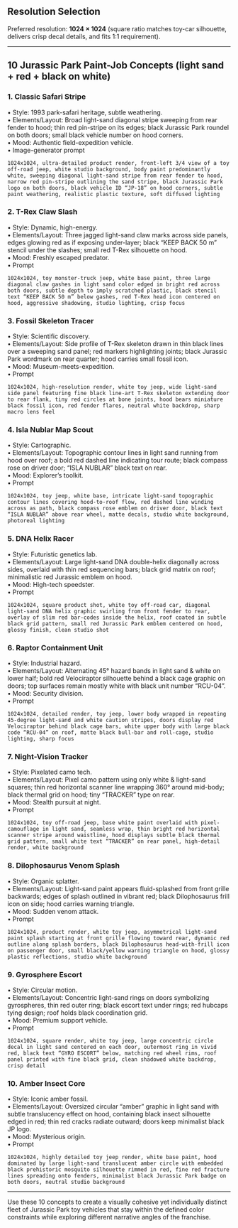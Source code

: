 ## Resolution Selection

Preferred resolution: **1024 × 1024** (square ratio matches toy-car silhouette, delivers crisp decal details, and fits 1:1 requirement).

---

## 10 Jurassic Park Paint-Job Concepts (light sand + red + black on white)

### 1. Classic Safari Stripe

• Style: 1993 park-safari heritage, subtle weathering.  
• Elements/Layout: Broad light-sand diagonal stripe sweeping from rear fender to hood; thin red pin-stripe on its edges; black Jurassic Park roundel on both doors; small black vehicle number on hood corners.  
• Mood: Authentic field-expedition vehicle.  
• Image-generator prompt

```
1024x1024, ultra-detailed product render, front-left 3/4 view of a toy off-road jeep, white studio background, body paint predominantly white, sweeping diagonal light-sand stripe from rear fender to hood, narrow red pin-stripe outlining the sand stripe, black Jurassic Park logo on both doors, black vehicle ID “JP-18” on hood corners, subtle paint weathering, realistic plastic texture, soft diffused lighting
```

### 2. T-Rex Claw Slash

• Style: Dynamic, high-energy.  
• Elements/Layout: Three jagged light-sand claw marks across side panels, edges glowing red as if exposing under-layer; black “KEEP BACK 50 m” stencil under the slashes; small red T-Rex silhouette on hood.  
• Mood: Freshly escaped predator.  
• Prompt

```
1024x1024, toy monster-truck jeep, white base paint, three large diagonal claw gashes in light sand color edged in bright red across both doors, subtle depth to imply scratched plastic, black stencil text “KEEP BACK 50 m” below gashes, red T-Rex head icon centered on hood, aggressive shadowing, studio lighting, crisp focus
```

### 3. Fossil Skeleton Tracer

• Style: Scientific discovery.  
• Elements/Layout: Side profile of T-Rex skeleton drawn in thin black lines over a sweeping sand panel; red markers highlighting joints; black Jurassic Park wordmark on rear quarter; hood carries small fossil icon.  
• Mood: Museum-meets-expedition.  
• Prompt

```
1024x1024, high-resolution render, white toy jeep, wide light-sand side panel featuring fine black line-art T-Rex skeleton extending door to rear flank, tiny red circles at bone joints, hood bears miniature black fossil icon, red fender flares, neutral white backdrop, sharp macro lens feel
```

### 4. Isla Nublar Map Scout

• Style: Cartographic.  
• Elements/Layout: Topographic contour lines in light sand running from hood over roof; a bold red dashed line indicating tour route; black compass rose on driver door; “ISLA NUBLAR” black text on rear.  
• Mood: Explorer’s toolkit.  
• Prompt

```
1024x1024, toy jeep, white base, intricate light-sand topographic contour lines covering hood-to-roof flow, red dashed line winding across as path, black compass rose emblem on driver door, black text “ISLA NUBLAR” above rear wheel, matte decals, studio white background, photoreal lighting
```

### 5. DNA Helix Racer

• Style: Futuristic genetics lab.  
• Elements/Layout: Large light-sand DNA double-helix diagonally across sides, overlaid with thin red sequencing bars; black grid matrix on roof; minimalistic red Jurassic emblem on hood.  
• Mood: High-tech speedster.  
• Prompt

```
1024x1024, square product shot, white toy off-road car, diagonal light-sand DNA helix graphic swirling from front fender to rear, overlay of slim red bar-codes inside the helix, roof coated in subtle black grid pattern, small red Jurassic Park emblem centered on hood, glossy finish, clean studio shot
```

### 6. Raptor Containment Unit

• Style: Industrial hazard.  
• Elements/Layout: Alternating 45° hazard bands in light sand & white on lower half; bold red Velociraptor silhouette behind a black cage graphic on doors; top surfaces remain mostly white with black unit number “RCU-04”.  
• Mood: Security division.  
• Prompt

```
1024x1024, detailed render, toy jeep, lower body wrapped in repeating 45-degree light-sand and white caution stripes, doors display red Velociraptor behind black cage bars, white upper body with large black code “RCU-04” on roof, matte black bull-bar and roll-cage, studio lighting, sharp focus
```

### 7. Night-Vision Tracker

• Style: Pixelated camo tech.  
• Elements/Layout: Pixel camo pattern using only white & light-sand squares; thin red horizontal scanner line wrapping 360° around mid-body; black thermal grid on hood; tiny “TRACKER” type on rear.  
• Mood: Stealth pursuit at night.  
• Prompt

```
1024x1024, toy off-road jeep, base white paint overlaid with pixel-camouflage in light sand, seamless wrap, thin bright red horizontal scanner stripe around waistline, hood displays subtle black thermal grid pattern, small white text “TRACKER” on rear panel, high-detail render, white background
```

### 8. Dilophosaurus Venom Splash

• Style: Organic splatter.  
• Elements/Layout: Light-sand paint appears fluid-splashed from front grille backwards; edges of splash outlined in vibrant red; black Dilophosaurus frill icon on side; hood carries warning triangle.  
• Mood: Sudden venom attack.  
• Prompt

```
1024x1024, product render, white toy jeep, asymmetrical light-sand paint splash starting at front grille flowing toward rear, dynamic red outline along splash borders, black Dilophosaurus head-with-frill icon on passenger door, small black/yellow warning triangle on hood, glossy plastic reflections, studio white background
```

### 9. Gyrosphere Escort

• Style: Circular motion.  
• Elements/Layout: Concentric light-sand rings on doors symbolizing gyrospheres, thin red outer ring; black escort text under rings; red hubcaps tying design; roof holds black coordination grid.  
• Mood: Premium support vehicle.  
• Prompt

```
1024x1024, square render, white toy jeep, large concentric circle decal in light sand centered on each door, outermost ring in vivid red, black text “GYRO ESCORT” below, matching red wheel rims, roof panel printed with fine black grid, clean shadowed white backdrop, crisp detail
```

### 10. Amber Insect Core

• Style: Iconic amber fossil.  
• Elements/Layout: Oversized circular “amber” graphic in light sand with subtle translucency effect on hood, containing black insect silhouette edged in red; thin red cracks radiate outward; doors keep minimalist black JP logo.  
• Mood: Mysterious origin.  
• Prompt

```
1024x1024, highly detailed toy jeep render, white base paint, hood dominated by large light-sand translucent amber circle with embedded black prehistoric mosquito silhouette rimmed in red, fine red fracture lines spreading onto fenders, minimalist black Jurassic Park badge on both doors, neutral studio background
```

---

Use these 10 concepts to create a visually cohesive yet individually distinct fleet of Jurassic Park toy vehicles that stay within the defined color constraints while exploring different narrative angles of the franchise.